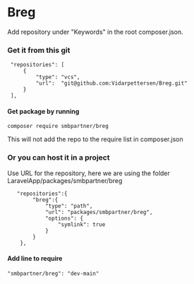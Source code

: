 # Breg
Add repository under "Keywords" in the root composer.json. 
 
  
### Get it from this git
```
 "repositories": [
     {
         "type": "vcs",
         "url":  "git@github.com:Vidarpettersen/Breg.git"
     }
 ],
```
#### Get package by running
```
composer require smbpartner/breg
```
This will not add the repo to the require list in composer.json


### Or you can host it in a project  
Use URL for the repository, here we are using the folder LaravelApp/packages/smbpartner/breg 
```
   "repositories":{
        "breg":{
            "type": "path",
            "url": "packages/smbpartner/breg",
            "options": {
                "symlink": true
            }
        }
    },
```

#### Add line to require
```
"smbpartner/breg": "dev-main"
```
